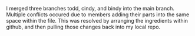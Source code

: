 I merged three branches todd, cindy, and bindy into 
the main branch.
Multiple conflicts occured due to members adding
their parts into the same space within the file.
This was resolved by arranging the ingredients
within github, and then pulling those changes back
into my local repo.  
